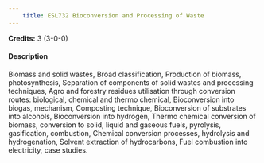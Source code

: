 ```yaml
---
    title: ESL732 Bioconversion and Processing of Waste
---
```

**Credits:** 3 (3-0-0)



#### Description 
Biomass and solid wastes, Broad classification, Production of biomass, photosynthesis, Separation of components of solid wastes and processing techniques, Agro and forestry residues utilisation through conversion routes: biological, chemical and thermo chemical, Bioconversion into biogas, mechanism, Composting technique, Bioconversion of substrates into alcohols, Bioconversion into hydrogen, Thermo chemical conversion of biomass, conversion to solid, liquid and gaseous fuels, pyrolysis, gasification, combustion, Chemical conversion processes, hydrolysis and hydrogenation, Solvent extraction of hydrocarbons, Fuel combustion into electricity, case studies.